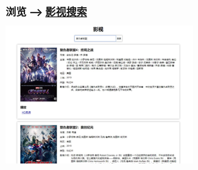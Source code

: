 # 浏览 --> [影视搜索](http://35.243.111.242/)

![](https://raw.githubusercontent.com/lin09/search-for-movies/master/public/%E6%88%AA%E5%9B%BE1.jpg)
